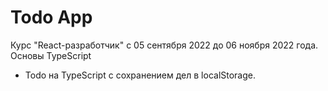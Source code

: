 # Todo App

Курс "React-разработчик" с 05 сентября 2022 до 06 ноября 2022 года. Основы TypeScript

- Todo на TypeScript с сохранением дел в localStorage.
